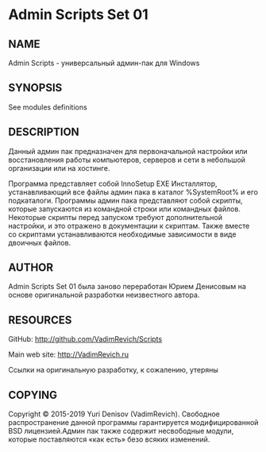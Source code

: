 ﻿# Admin Scripts Set 01

## NAME

Admin Scripts - универсальный админ-пак для Windows

## SYNOPSIS

See modules definitions

## DESCRIPTION

Данный админ пак предназначен для первоначальной настройки или восстановления работы компьютеров, серверов и сети в небольшой организации или на хостинге.

Программа представляет собой InnoSetup EXE Инсталлятор, устанавливающий все файлы админ пака в каталог %SystemRoot% и его подкаталоги. Программы админ пака представляют собой скрипты, которые запускаются из командной строки или командных файлов. Некоторые скрипты перед запуском требуют дополнительной настройки, и это отражено в документации к скриптам. Также вместе со скриптами устанавливаются необходимые зависимости в виде двоичных файлов.

## AUTHOR

Admin Scripts Set 01 была заново переработан Юрием Денисовым 
на основе оригинальной разработки неизвестного автора.

## RESOURCES

GitHub: <http://github.com/VadimRevich/Scripts>

Main web site: <http://VadimRevich.ru>

Ссылки на оригинальную разработку, к сожалению, утеряны

## COPYING

Copyright © 2015-2019 Yuri Denisov (VadimRevich). Свободное
распространение данной программы гарантируется
модифицированной BSD лицензией.Админ пак также содержит 
несвободные модули, которые поставляются «как есть» 
безо всяких изменений.
